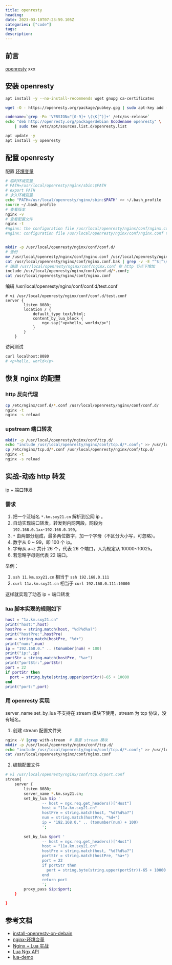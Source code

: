 ```yaml
---
title: openresty
heading:  
date: 2023-03-10T07:23:59.105Z
categories: ["code"]
tags: 
description:  
---
```


## 前言

[openresty](https://openresty.org/en/getting-started.html) xxx
 

## 安装 openresty

```bash
apt install -y --no-install-recommends wget gnupg ca-certificates

wget -O - https://openresty.org/package/pubkey.gpg | sudo apt-key add -

codename=`grep -Po 'VERSION="[0-9]+ \(\K[^)]+' /etc/os-release`
echo "deb http://openresty.org/package/debian $codename openresty" \
    | sudo tee /etc/apt/sources.list.d/openresty.list

apt update -y
apt install -y openresty
```

## 配置 openresty
配置 [环境变量](https://openresty.org/en/getting-started.html)
```bash
# 临时环境变量
# PATH=/usr/local/openresty/nginx/sbin:$PATH
# export PATH
# 永久环境变量
echo "PATH=/usr/local/openresty/nginx/sbin:$PATH" >> ~/.bash_profile
source ~/.bash_profile
# 查看版本
nginx -v
# 查看配置文件
nginx -t
#nginx: the configuration file /usr/local/openresty/nginx/conf/nginx.conf syntax is ok
#nginx: configuration file /usr/local/openresty/nginx/conf/nginx.conf test is successful


mkdir -p /usr/local/openresty/nginx/conf/conf.d/
# 备份
mv /usr/local/openresty/nginx/conf/nginx.conf /usr/local/openresty/nginx/conf/nginx.conf.bak
cat /usr/local/openresty/nginx/conf/nginx.conf.bak | grep -v -E "^$|^\s*#" > /usr/local/openresty/nginx/conf/nginx.conf
# 编辑 /usr/local/openresty/nginx/conf/nginx.conf 在 http 节点下增加
include /usr/local/openresty/nginx/conf/conf.d/*.conf;
cat /usr/local/openresty/nginx/conf/nginx.conf
```


编辑 /usr/local/openresty/nginx/conf/conf.d/test.conf
```nginx
# vi /usr/local/openresty/nginx/conf/conf.d/test.conf
server {
        listen 8080;
        location / {
            default_type text/html;
            content_by_lua_block {
                ngx.say("<p>hello, world</p>")
            }
        }
    }
```

访问测试
```bash
curl localhost:8080
# <p>hello, world</p>
```

## 恢复 nginx 的配置

### http 反向代理
```bash
cp /etc/nginx/conf.d/*.conf /usr/local/openresty/nginx/conf/conf.d/
nginx -t
nginx -s reload
```

### upstream 端口转发
```bash
mkdir -p /usr/local/openresty/nginx/conf/tcp.d/
echo "include /usr/local/openresty/nginx/conf/tcp.d/*.conf;" >> /usr/local/openresty/nginx/conf/nginx.conf
cp /etc/nginx/tcp.d/*.conf /usr/local/openresty/nginx/conf/tcp.d/
nginx -t
nginx -s reload
```


## 实战-动态 http 转发
 ip + 端口转发


### 需求
1. 把一个泛域名 `*.km.sxy21.cn` 解析到公网 ip 。
2. 自动实现端口转发，转发到内网网段，网段为 `192.168.0.1xx~192.168.0.199`。
3. `*` 由两部分组成，最多两位数字，加一个字母（不区分大小写，可忽略）。
4. 数字从 0 ~ 99，即 100 个 ip。
5. 字母从 a~z 共计 26 个，代表 26 个端口，人为规定从 10000~10025。
6. 若忽略字母则代表 22 端口。

举例：
1. `ssh 11.km.sxy21.cn` 相当于 `ssh 192.168.0.111`
2. `curl 11a.km.sxy21.cn` 相当于 `curl 192.168.0.111:10000`

这样就实现了动态 ip + 端口转发


### lua 脚本实现的规则如下
```lua
host = "1a.km.sxy21.cn"
print("host:",host)
hostPre = string.match(host, "%d?%d%a?")
print("hostPre:",hostPre)
num = string.match(hostPre, "%d+")
print("num:",num)
ip = "192.168.0." .. (tonumber(num) + 100)
print("ip:",ip)
portStr = string.match(hostPre, "%a+") 
print("portStr:",portStr)
port = 22
if portStr then
  port = string.byte(string.upper(portStr))-65 + 10000
end
print("port:",port)
```


### 用 openresty 实现
server_name set_by_lua  不支持在 stream 模块下使用，stream 为 tcp 协议，没有域名。


1. 创建 stream 配置文件夹
```bash
nginx -V |grep with-stream  # 需要 stream 模块
mkdir -p /usr/local/openresty/nginx/conf/tcp.d/
echo "include /usr/local/openresty/nginx/conf/tcp.d/*.conf;" >> /usr/local/openresty/nginx/conf/nginx.conf
cat /usr/local/openresty/nginx/conf/nginx.conf
```
2. 编辑配置文件
```bash
# vi /usr/local/openresty/nginx/conf/tcp.d/port.conf
stream{
	server {
        listen 8080;
        server_name *.km.sxy21.cn;
        set_by_lua $ip '
                -- host = ngx.req.get_headers()["Host"]
                host = "11a.km.sxy21.cn"
                hostPre = string.match(host, "%d?%d%a?")
                num = string.match(hostPre, "%d+")
                ip = "192.168.0." .. (tonumber(num) + 100)
                ';
        
        set_by_lua $port '
                -- host = ngx.req.get_headers()["Host"]
                host = "11a.km.sxy21.cn"
                hostPre = string.match(host, "%d?%d%a?")
                portStr = string.match(hostPre, "%a+") 
                port = 22
                if portStr then
                  port = string.byte(string.upper(portStr))-65 + 10000
                end
                return port
                ';
        proxy_pass $ip:$port;
    }

}
```



## 参考文档
- [install-openresty-on-debain](https://blog.openresty.com.cn/cn/openresty-pre-built-for-debian-11/)
- [nginx-环境变量](https://www.jianshu.com/p/ac2bc0ad3d74)
- [Nginx + Lua 实战](http://www.sunrisenan.com/docs/nginx/nginx10.html#eds4dw)
- [Lua Ngx API](https://openresty-reference.readthedocs.io/en/latest/Lua_Nginx_API/)
- [lua-demo](https://segmentfault.com/a/1190000039347196)